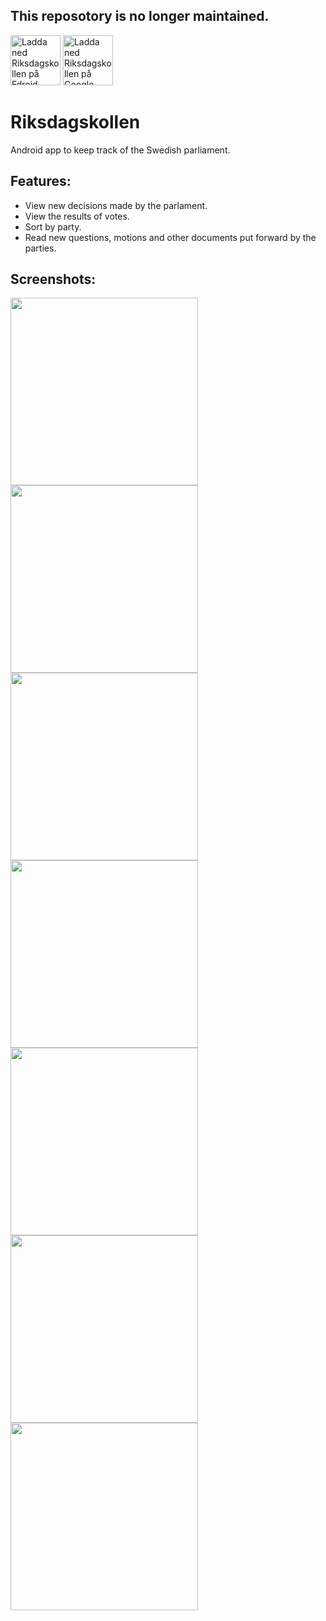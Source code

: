 
## This reposotory is no longer maintained. 

[<img src="https://fdroid.gitlab.io/artwork/badge/get-it-on-sv.png"
    alt="Ladda ned Riksdagskollen på Fdroid"
    height="80">](https://f-droid.org/packages/se.oandell.riksdagen)
[<img src="https://play.google.com/intl/en_us/badges/images/generic/sv_badge_web_generic.png"
  alt="Ladda ned Riksdagskollen på Google Play"
  height="80">](https://play.google.com/store/apps/details?id=se.oandell.riksdagen)


# Riksdagskollen
Android app to keep track of the Swedish parliament.

## Features:
 * View new decisions made by the parlament.
 * View the results of votes.
 * Sort by party.
 * Read new questions, motions and other documents put forward by the parties.

## Screenshots:
<img src="fastlane/metadata/android/sv-SE/images/phoneScreenshots/news.png" width="300"> <img src="fastlane/metadata/android/sv-SE/images/phoneScreenshots/debate.png" width="300">
<img src="fastlane/metadata/android/sv-SE/images/phoneScreenshots/vote.png" width="300"> <img src="fastlane/metadata/android/sv-SE/images/phoneScreenshots/party.png" width="300">
<img src="fastlane/metadata/android/sv-SE/images/phoneScreenshots/decisions.png" width="300">
<img src="fastlane/metadata/android/sv-SE/images/phoneScreenshots/representative.png" width="300">
<img src="fastlane/metadata/android/sv-SE/images/phoneScreenshots/representatives.png" width="300">

